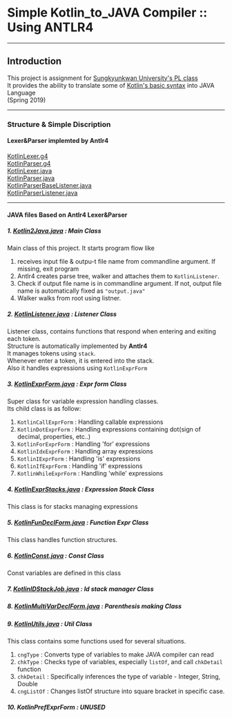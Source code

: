 # Simple Kotlin_to_JAVA Compiler :: Using ANTLR4
---
## Introduction
This project is assignment for [Sungkyunkwan University's PL class](http://dicl.skku.edu/class/spring2019/pl/)  
It provides the ability to translate some of [Kotlin's basic syntax](https://kotlinlang.org/docs/reference/basic-syntax.html) into JAVA Language  
(Spring 2019)

---
### Structure & Simple Discription

#### Lexer&Parser implemted by Antlr4
[KotlinLexer.g4](src/main/java/KotlinLexer.g4)  
[KotlinParser.g4](src/main/java/KotlinParser.g4)  
[KotlinLexer.java](src/main/java/KotlinLexer.java)  
[KotlinParser.java](src/main/java/KotlinParser.java)  
[KotlinParserBaseListener.java](src/main/java/KotlinParserBaseListener.java)  
[KotlinParserListener.java](src/main/java/KotlinParserListener.java)

---

#### JAVA files Based on Antlr4 Lexer&Parser
##### 1. [Kotlin2Java.java](src/main/java/Kotlin2Java.java) : Main Class
Main class of this project. It starts program flow like

1. receives input file & outpu-t file name from commandline argument. If missing, exit program
2. Antlr4 creates parse tree, walker and attaches them to `KotlinListener`.
3. Check if output file name is in commandline argument. If not, output file name is automatically fixed as `"output.java"`
4. Walker walks from root using listner.


##### 2. [KotlinListener.java](src/main/java/KotlinListener.java) : Listener Class
Listener class, contains functions that respond when entering and exiting each token.  
Structure is automatically implemented by **Antlr4**  
It manages tokens using `stack`.  
Whenever enter a token, it is entered into the stack.  
Also it handles expressions using `KotlinExprForm`

##### 3. [KotlinExprForm.java](src/main/java/KotlinExprForm.java) : Expr form Class
Super class for variable expression handling classes.  
Its child class is as follow:

1. `KotlinCallExprForm` : Handling callable expressions
2. `KotlinDotExprForm` : Handling expressions containing dot(sign of decimal, properties, etc..)
3. `KotlinForExprForm` : Handling 'for' expressions
4. `KotlinIdxExprForm` : Handling array expressions
5. `KotlinIExprForm` : Handling 'is' expressions
6. `KotlinIfExprForm` : Handling 'if' expressions
7. `KotlinWhileExprForm` : Handling 'while' expressions

##### 4. [KotlinExprStacks.java](src/main/java/KotlinExprStacks.java) : Expression Stack Class
This class is for stacks managing expressions

##### 5. [KotlinFunDeclForm.java](src/main/java/KotlinFunDeclForm.java) : Function Expr Class
This class handles function structures.

##### 6. [KotlinConst.java](src/main/java/KotlinConst.java) : Const Class
Const variables are defined in this class

##### 7. [KotlinIDStackJob.java](src/main/java/KotlinIDStackJob.java) : Id stack manager Class

##### 8. [KotlinMultiVarDeclForm.java](src/main/java/KotlinMultiVarDeclForm.java) : Parenthesis making Class

##### 9. [KotlinUtils.java](src/main/java/KotlinUtils.java) : Util Class
This class contains some functions used for several situations.

1. `cngType` : Converts type of variables to make JAVA compiler can read
2. `chkType` : Checks type of variables, especially `listOf`, and call `chkDetail` function
3. `chkDetail` : Specifically inferences the type of variable - Integer, String, Double
4. `cngListOf` : Changes listOf structure into square bracket in specific case.

##### 10. KotlinPrefExprForm : UNUSED
